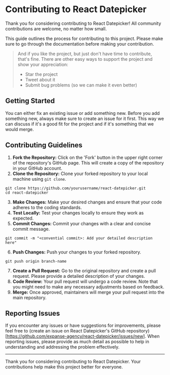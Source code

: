 # Contributing to React Datepicker

Thank you for considering contributing to React Datepicker! All community contributions are welcome, no matter how small. 

This guide outlines the process for contributing to this project. Please make sure to go through the documentation before making your contribution.

> And if you like the project, but just don't have time to contribute, that's fine. There are other easy ways to support the project and show your appreciation:
> - Star the project
> - Tweet about it
> - Submit bug problems (so we can make it even better)

## Getting Started
You can either fix an existing issue or add something new. Before you add something new, always make sure to create an issue for it first. This way we can discuss if it's a good fit for the project and if it's something that we would merge. 

## Contributing Guidelines

1. **Fork the Repository:** Click on the 'Fork' button in the upper right corner of the repository's GitHub page. This will create a copy of the repository in your GitHub account.
2. **Clone the Repository:** Clone your forked repository to your local machine using `git clone`.
```shell
git clone https://github.com/yourusername/react-datepicker.git
cd react-datepicker
```

3. **Make Changes:** Make your desired changes and ensure that your code adheres to the coding standards.
4. **Test Locally:** Test your changes locally to ensure they work as expected.
5. **Commit Changes:** Commit your changes with a clear and concise commit message.

```shell
git commit -m "<convential commit>: Add your detailed description here"
```
6. **Push Changes:** Push your changes to your forked repository.

```shell
git push origin branch-name
```

7. **Create a Pull Request:** Go to the original repository and create a pull request. Please provide a detailed description of your changes.
8. **Code Review:** Your pull request will undergo a code review. Note that you might need to make any necessary adjustments based on feedback.
9. **Merge:** Once approved, maintainers will merge your pull request into the main repository.


## Reporting Issues

If you encounter any issues or have suggestions for improvements, please feel free to (create an issue on React Datepicker's GitHub repository)[https://github.com/expanse-agency/react-datepicker/issues/new]. When reporting issues, please provide as much detail as possible to help in understanding and addressing the problem effectively.

---

Thank you for considering contributing to React Datepicker. Your contributions help make this project better for everyone.